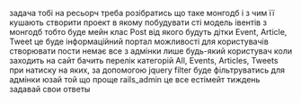 задача тобі на ресьорч
треба розібратись що таке монгодб і з чим її кушають
створити проект
в якому побудувати сті модель івентів
з монгодб
тобто буде
мейн клас Post від якого будуть дітки Event, Article, Tweet
це буде інформаційний портал
можливості для користувачів створювати пости немає
все з адмінки лише
будь-який користувач коли заходить на сайт бачить перелік категорій
All, Events, Articles, Tweets
при натиску на яких, за допомогою jquery  filter буде фільтруватись
для адмінки юзай той що проще
rails_admin
це все
естімейт тиждень
задавай свои ответы
